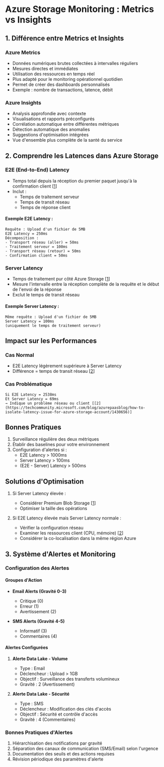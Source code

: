 
# Azure Storage Monitoring : Metrics vs Insights

## 1. Différence entre Metrics et Insights

### Azure Metrics
- Données numériques brutes collectées à intervalles réguliers
- Mesures directes et immédiates
- Utilisation des ressources en temps réel
- Plus adapté pour le monitoring opérationnel quotidien
- Permet de créer des dashboards personnalisés
- Exemple : nombre de transactions, latence, débit

### Azure Insights
- Analysis approfondie avec contexte
- Visualisations et rapports préconfigurés
- Corrélation automatique entre différentes métriques
- Détection automatique des anomalies
- Suggestions d'optimisation intégrées
- Vue d'ensemble plus complète de la santé du service

## 2. Comprendre les Latences dans Azure Storage

### E2E (End-to-End) Latency
- Temps total depuis la réception du premier paquet jusqu'à la confirmation client [[1](https://learn.microsoft.com/en-us/azure/storage/blobs/storage-blobs-latency)]
- Inclut :
  * Temps de traitement serveur
  * Temps de transit réseau
  * Temps de réponse client

#### Exemple E2E Latency :
```plaintext
Requête : Upload d'un fichier de 5MB
E2E Latency = 250ms
Décomposition :
- Transport réseau (aller) = 50ms
- Traitement serveur = 100ms
- Transport réseau (retour) = 50ms
- Confirmation client = 50ms
```

### Server Latency
- Temps de traitement pur côté Azure Storage [[1](https://learn.microsoft.com/en-us/azure/storage/blobs/storage-blobs-latency)]
- Mesure l'intervalle entre la réception complète de la requête et le début de l'envoi de la réponse
- Exclut le temps de transit réseau

#### Exemple Server Latency :
```plaintext
Même requête : Upload d'un fichier de 5MB
Server Latency = 100ms
(uniquement le temps de traitement serveur)
```

## Impact sur les Performances

### Cas Normal
- E2E Latency légèrement supérieure à Server Latency
- Différence = temps de transit réseau [[2](https://techcommunity.microsoft.com/blog/azurepaasblog/how-to-isolate-latency-issue-for-azure-storage-account/1430656)]

### Cas Problématique
```plaintext
Si E2E Latency = 2538ms
Et Server Latency = 69ms
→ Indique un problème réseau ou client [[2](https://techcommunity.microsoft.com/blog/azurepaasblog/how-to-isolate-latency-issue-for-azure-storage-account/1430656)]
```

## Bonnes Pratiques

1. Surveillance régulière des deux métriques
2. Établir des baselines pour votre environnement
3. Configuration d'alertes si :
   - E2E Latency > 1000ms
   - Server Latency > 100ms
   - (E2E - Server) Latency > 500ms

## Solutions d'Optimisation

1. Si Server Latency élevée :
   - Considérer Premium Blob Storage [[1](https://learn.microsoft.com/en-us/azure/storage/blobs/storage-blobs-latency)]
   - Optimiser la taille des opérations

2. Si E2E Latency élevée mais Server Latency normale :
   - Vérifier la configuration réseau
   - Examiner les ressources client (CPU, mémoire) [[2](https://techcommunity.microsoft.com/blog/azurepaasblog/how-to-isolate-latency-issue-for-azure-storage-account/1430656)]
   - Considérer la co-localisation dans la même région Azure


## 3. Système d'Alertes et Monitoring

### Configuration des Alertes

#### Groupes d'Action
- **Email Alerts (Gravité 0-3)**
  - Critique (0)
  - Erreur (1)
  - Avertissement (2)

- **SMS Alerts (Gravité 4-5)**
  - Informatif (3)
  - Commentaires (4)

#### Alertes Configurées
1. **Alerte Data Lake - Volume**
   - Type : Email
   - Déclencheur : Upload > 1GB
   - Objectif : Surveillance des transferts volumineux
   - Gravité : 2 (Avertissement)

2. **Alerte Data Lake - Sécurité**
   - Type : SMS
   - Déclencheur : Modification des clés d'accès
   - Objectif : Sécurité et contrôle d'accès
   - Gravité : 4 (Commentaires)

### Bonnes Pratiques d'Alertes
1. Hiérarchisation des notifications par gravité
2. Séparation des canaux de communication (SMS/Email) selon l'urgence
3. Documentation des seuils et des actions requises
4. Révision périodique des paramètres d'alerte
